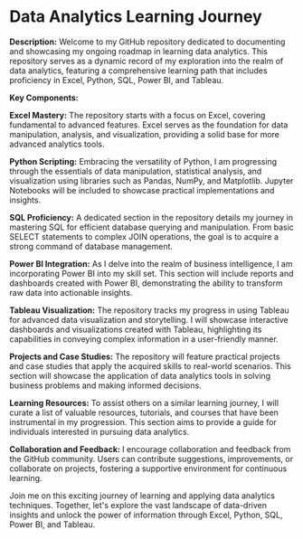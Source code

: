# Data Analytics Learning Journey 

**Description:**
Welcome to my GitHub repository dedicated to documenting and showcasing my ongoing roadmap in learning data analytics. This repository serves as a dynamic record of my exploration into the realm of data analytics, featuring a comprehensive learning path that includes proficiency in Excel, Python, SQL, Power BI, and Tableau.

**Key Components:**

**Excel Mastery:** The repository starts with a focus on Excel, covering fundamental to advanced features. Excel serves as the foundation for data manipulation, analysis, and visualization, providing a solid base for more advanced analytics tools.

**Python Scripting:** Embracing the versatility of Python, I am progressing through the essentials of data manipulation, statistical analysis, and visualization using libraries such as Pandas, NumPy, and Matplotlib. Jupyter Notebooks will be included to showcase practical implementations and insights.

**SQL Proficiency:** A dedicated section in the repository details my journey in mastering SQL for efficient database querying and manipulation. From basic SELECT statements to complex JOIN operations, the goal is to acquire a strong command of database management.

**Power BI Integration:** As I delve into the realm of business intelligence, I am incorporating Power BI into my skill set. This section will include reports and dashboards created with Power BI, demonstrating the ability to transform raw data into actionable insights.

**Tableau Visualization:** The repository tracks my progress in using Tableau for advanced data visualization and storytelling. I will showcase interactive dashboards and visualizations created with Tableau, highlighting its capabilities in conveying complex information in a user-friendly manner.

**Projects and Case Studies:** The repository will feature practical projects and case studies that apply the acquired skills to real-world scenarios. This section will showcase the application of data analytics tools in solving business problems and making informed decisions.

**Learning Resources:** To assist others on a similar learning journey, I will curate a list of valuable resources, tutorials, and courses that have been instrumental in my progression. This section aims to provide a guide for individuals interested in pursuing data analytics.

**Collaboration and Feedback:** I encourage collaboration and feedback from the GitHub community. Users can contribute suggestions, improvements, or collaborate on projects, fostering a supportive environment for continuous learning.

Join me on this exciting journey of learning and applying data analytics techniques. Together, let's explore the vast landscape of data-driven insights and unlock the power of information through Excel, Python, SQL, Power BI, and Tableau.
